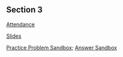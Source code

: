 ## Section 3

[Attendance](https://goo.gl/forms/8j2UWT4J9ERj04262)

[Slides](https://docs.google.com/presentation/d/1B2DssNT4P6_-ba3CzwOwxOcw5KVnshItiubgjJBKdTY/edit?usp=sharing)

[Practice Problem Sandbox](http://bit.ly/2P5dgSo);  [Answer Sandbox](http://bit.ly/2P8RSvA)

